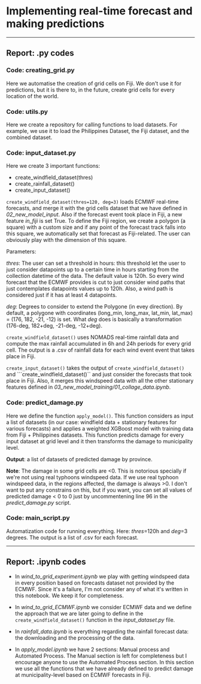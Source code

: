 # Implementing real-time forecast and making predictions
---

## Report: .py codes

### Code: creating_grid.py

Here we automatise the creation of grid cells on Fiji. We don't use it for predictions, but it is there to, in the future, create grid cells for every location of the world.

### Code: utils.py

Here we create a repository for calling functions to load datasets. For example, we use it to load the Philippines Dataset, the Fiji dataset, and the combined dataset.

### Code: input_dataset.py

Here we create 3 important functions:
-  create_windfield_dataset(thres)
-  create_rainfall_dataset()
-  create_input_dataset()


```create_windfield_dataset(thres=120, deg=3)``` loads ECMWF real-time forecasts, and merge it with the grid cells dataset that we have defined in *02_new_model_input*. Also if the forecast event took place in Fiji, a new feature *in_fiji* is set True. To define the Fiji region, we create a polygon (a square) with a custom size and if any point of the forecast track falls into this square, we automatically set that forecast as Fiji-related. The user can obviously play with the dimension of this square.

Parameters:

*thres*: The user can set a threshold in hours: this threshold let the user to just consider datapoints up to a certain time in hours starting from the collection datetime of the data. The default value is 120h. So every wind forecast that the ECMWF provides is cut to just consider wind paths that just contemplates datapoints values up to 120h. Also, a wind path is considered just if it has at least 4 datapoints.

*deg*: Degrees to consider to extend the Polygone (in evey direction). By default, a polygone with coordinates (long_min, long_max, lat_min, lat_max) = (176, 182, -21, -12) is set. What *deg* does is basically a transformation (176-deg, 182+deg, -21-deg, -12+deg).


```create_windfield_dataset()``` uses NOMADS real-time rainfall data and compute the max rainfall accumulated in 6h and 24h periods for every grid cell. The output is a .csv of rainfall data for each wind event event that takes place in Fiji.


```create_input_dataset()``` takes the output of ```create_windfield_dataset()``` and ```create_windfield_dataset()`` and just consider the forecasts that took place in Fiji. Also, it merges this windspeed data with all the other stationary features defined in *03_new_model_training/01_collage_data.ipynb*.

### Code: predict_damage.py

Here we define the function ```apply_model()```. This function considers as input a list of datasets (in our case: windfield data + stationary features for various forecasts) and applies a weighted XGBoost model with training data from Fiji + Philippines datasets. This function predicts damage for every input dataset at grid level and it then transforms the damage to municipality level.

**Output**: a list of datasets of predicted damage by province.

**Note**: The damage in some grid cells are <0. This is notorious specially if we're not using real typhoons windspeed data. If we use real typhoon windspeed data, in the regions affected, the damage is always >0. I don't want to put any constrains on this, but if you want, you can set all values of predicted damage < 0 to 0 just by uncommentening line 96 in the *predict_damage.py* script.

### Code: main_script.py

Automatization code for running everything. Here: *thres*=120h and *deg*=3 degrees. The output is a list of .csv for each forecast.

---

## Report: .ipynb codes

- In *wind_to_grid_experiment.ipynb* we play with getting windspeed data in every position based on forecasts dataset not provided by the ECMWF. Since it's a failure, I'm not consider any of what it's written in this notebook. We keep it for completeness.

- In *wind_to_grid_ECMWF.ipynb* we consider ECMWF data and we define the approach that we are later going to define in the ```create_windfield_dataset()``` function in the *input_dataset.py* file.

- In *rainfall_data.ipynb* is everything regarding the rainfall forecast data: the downloading and the processing of the data.

- In *apply_model.ipynb* we have 2 sections: Manual process and Automated Process. The Manual section is left for completeness but I encourage anyone to use the Automated Process section. In this section we use all the functions that we have already defined to predict damage at municipality-level based on ECMWF forecasts in Fiji.
